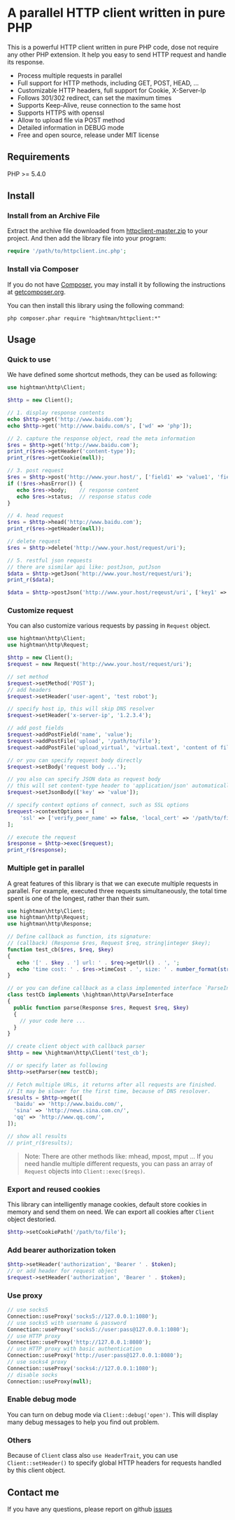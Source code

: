 A parallel HTTP client written in pure PHP
==========================================

This is a powerful HTTP client written in pure PHP code, dose not require any other
PHP extension. It help you easy to send HTTP request and handle its response.

- Process multiple requests in parallel
- Full support for HTTP methods, including GET, POST, HEAD, ...
- Customizable HTTP headers, full support for Cookie, X-Server-Ip
- Follows 301/302 redirect, can set the maximum times
- Supports Keep-Alive, reuse connection to the same host
- Supports HTTPS with openssl
- Allow to upload file via POST method
- Detailed information in DEBUG mode
- Free and open source, release under MIT license


Requirements
-------------

PHP >= 5.4.0


Install
-------

### Install from an Archive File

Extract the archive file downloaded from [httpclient-master.zip](https://github.com/hightman/httpclient/archive/master.zip)
to your project. And then add the library file into your program:

```php
require '/path/to/httpclient.inc.php';
```

### Install via Composer

If you do not have [Composer](http://getcomposer.org/), you may install it by following the instructions
at [getcomposer.org](http://getcomposer.org/doc/00-intro.md#installation-nix).

You can then install this library using the following command:

~~~
php composer.phar require "hightman/httpclient:*"
~~~


Usage
-------

### Quick to use


We have defined some shortcut methods, they can be used as following:

```php
use hightman\http\Client;

$http = new Client();

// 1. display response contents
echo $http->get('http://www.baidu.com');
echo $http->get('http://www.baidu.com/s', ['wd' => 'php']);

// 2. capture the response object, read the meta information
$res = $http->get('http://www.baidu.com');
print_r($res->getHeader('content-type'));
print_r($res->getCookie(null));

// 3. post request
$res = $http->post('http://www.your.host/', ['field1' => 'value1', 'field2' => 'value2']);
if (!$res->hasError()) {
   echo $res->body;    // response content
   echo $res->status;  // response status code
}

// 4. head request
$res = $http->head('http://www.baidu.com');
print_r($res->getHeader(null));

// delete request
$res = $http->delete('http://www.your.host/request/uri');

// 5. restful json requests
// there are sismilar api like: postJson, putJson
$data = $http->getJson('http://www.your.host/request/uri');
print_r($data);

$data = $http->postJson('http://www.your.host/reqeust/uri', ['key1' => 'value1', 'key2' => 'value2']);

```

### Customize request

You can also customize various requests by passing in `Request` object.

```php
use hightman\http\Client;
use hightman\http\Request;

$http = new Client();
$request = new Request('http://www.your.host/request/uri');

// set method
$request->setMethod('POST');
// add headers
$request->setHeader('user-agent', 'test robot');

// specify host ip, this will skip DNS resolver
$request->setHeader('x-server-ip', '1.2.3.4');

// add post fields
$request->addPostField('name', 'value');
$request->addPostFile('upload', '/path/to/file');
$request->addPostFile('upload_virtual', 'virtual.text', 'content of file ...');

// or you can specify request body directly
$request->setBody('request body ...');

// you also can specify JSON data as request body
// this will set content-type header to 'application/json' automatically.
$request->setJsonBody(['key' => 'value']);

// specify context options of connect, such as SSL options
$request->contextOptions = [
    'ssl' => ['verify_peer_name' => false, 'local_cert' => '/path/to/file.pem'],
];

// execute the request
$response = $http->exec($request);
print_r($response);

```


### Multiple get in parallel

A great features of this library is that we can execute multiple requests in parallel.
For example, executed three requests simultaneously, the total time spent is one of the longest,
rather than their sum.


```php
use hightman\http\Client;
use hightman\http\Request;
use hightman\http\Response;

// Define callback as function, its signature:
// (callback) (Response $res, Request $req, string|integer $key);
function test_cb($res, $req, $key)
{
   echo '[' . $key . '] url: ' . $req->getUrl() . ', ';
   echo 'time cost: ' . $res->timeCost . ', size: ' . number_format(strlen($res->body)) . "\n";
}

// or you can define callback as a class implemented interface `ParseInterface`.
class testCb implements \hightman\http\ParseInterface
{
  public function parse(Response $res, Request $req, $key)
  {
    // your code here ...
  }
}

// create client object with callback parser
$http = new \hightman\http\Client('test_cb');

// or specify later as following
$http->setParser(new testCb);

// Fetch multiple URLs, it returns after all requests are finished.
// It may be slower for the first time, because of DNS resolover.
$results = $http->mget([
  'baidu' => 'http://www.baidu.com/',
  'sina' => 'http://news.sina.com.cn/',
  'qq' => 'http://www.qq.com/',
]);

// show all results
// print_r($results);

```

> Note: There are other methods like: mhead, mpost, mput ...
> If you need handle multiple different requests, you can pass an array of `Request`
> objects into `Client::exec($reqs)`.


### Export and reused cookies


This library can intelligently manage cookies, default store cookies in memory and send them on need.
We can export all cookies after `Client` object destoried.

```php
$http->setCookiePath('/path/to/file');
```

### Add bearer authorization token

```php
$http->setHeader('authorization', 'Bearer ' . $token);
// or add header for request object
$request->setHeader('authorization', 'Bearer ' . $token);
```

### Use proxy

```php
// use socks5
Connection::useProxy('socks5://127.0.0.1:1080');
// use socks5 with username & password
Connection::useProxy('socks5://user:pass@127.0.0.1:1080');
// use HTTP proxy
Connection::useProxy('http://127.0.0.1:8080');
// use HTTP proxy with basic authentication
Connection::useProxy('http://user:pass@127.0.0.1:8080');
// use socks4 proxy
Connection::useProxy('socks4://127.0.0.1:1080');
// disable socks
Connection::useProxy(null);
```


### Enable debug mode

You can turn on debug mode via `Client::debug('open')`.
This will display many debug messages to help you find out problem.


### Others

Because of `Client` class also `use HeaderTrait`, you can use `Client::setHeader()`
to specify global HTTP headers for requests handled by this client object.


Contact me
-----------

If you have any questions, please report on github [issues](https://github.com/hightman/httpclient/issues)
